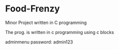 # Food-Frenzy
Minor Project written in C programming

The prog. is written in c programming using c blocks

adminmenu password: admin123
